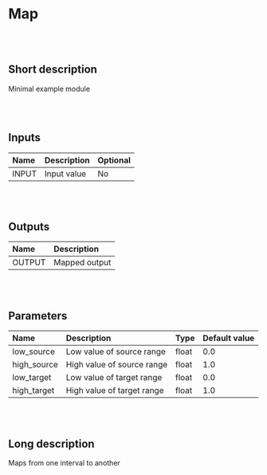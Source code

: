 # Map


<br><br>
## Short description

Minimal example module

<br><br>

## Inputs

|Name|Description|Optional|
|:----|:-----------|:-------|
|INPUT|Input value|No|

<br><br>

## Outputs

|Name|Description|
|:----|:-----------|
|OUTPUT|Mapped output|

<br><br>

## Parameters

|Name|Description|Type|Default value|
|:----|:-----------|:----|:-------------|
|low_source|Low value of source range|float|0.0|
|high_source|High value of source range|float|1.0|
|low_target|Low value of target range|float|0.0|
|high_target|High value of target range|float|1.0|

<br><br>
## Long description
Maps from one interval to another